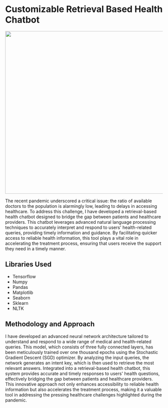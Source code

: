 # Customizable Retrieval Based Health Chatbot
<p align="center">
</p>
<img src="https://www.scnsoft.com/blog-pictures/healthcare/how-chatbots-and-ai-are-changing-the-healthcare-industry_1.png" width="970" height="520">
<p>The recent pandemic underscored a critical issue: the ratio of available doctors to the population is alarmingly low, leading to delays in accessing healthcare. To address this challenge, I have developed a retrieval-based health chatbot designed to bridge the gap between patients and healthcare providers. This chatbot leverages advanced natural language processing techniques to accurately interpret and respond to users' health-related queries, providing timely information and guidance. By facilitating quicker access to reliable health information, this tool plays a vital role in accelerating the treatment process, ensuring that users receive the support they need in a timely manner.</p>
<h2>Libraries Used</h2>
<ul>
  <li>Tensorflow</li>
  <li>Numpy</li>
  <li>Pandas </li>
  <li>Matplotlib</li>
  <li>Seaborn</li>
  <li>Sklearn</li>
  <li>NLTK</li>
</ul>
<h2>Methodology and Approach</h2>
<p>I have developed an advanced neural network architecture tailored to understand and respond to a wide range of medical and health-related queries. This model, which consists of three fully connected layers, has been meticulously trained over one thousand epochs using the Stochastic Gradient Descent (SGD) optimizer. By analyzing the input queries, the network generates an intent key, which is then used to retrieve the most relevant answers. Integrated into a retrieval-based health chatbot, this system provides accurate and timely responses to users' health questions, effectively bridging the gap between patients and healthcare providers. This innovative approach not only enhances accessibility to reliable health information but also accelerates the treatment process, making it a valuable tool in addressing the pressing healthcare challenges highlighted during the pandemic.</p>
